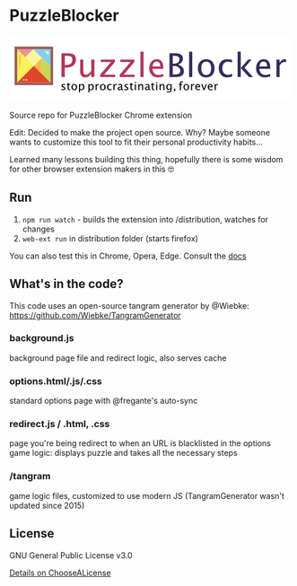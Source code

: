 # PuzzleBlocker

![](source/logo.png)

Source repo for PuzzleBlocker Chrome extension

Edit: Decided to make the project open source. Why? Maybe someone wants to customize this tool to fit their personal productivity habits...

Learned many lessons building this thing, hopefully there is some wisdom for other browser extension makers in this 🤓

## Run

1. `npm run watch` - builds the extension into /distribution, watches for changes
2. `web-ext run` in distribution folder (starts firefox)

You can also test this in Chrome, Opera, Edge. Consult the [docs](https://github.com/mozilla/web-ext)

## What's in the code?

This code uses an open-source tangram generator by @Wiebke:
https://github.com/Wiebke/TangramGenerator

### background.js

background page file and redirect logic, also serves cache

### options.html/.js/.css

standard options page with @fregante's auto-sync

### redirect.js / .html, .css

page you're being redirect to when an URL is blacklisted in the options
game logic: displays puzzle and takes all the necessary steps

### /tangram

game logic files, customized to use modern JS (TangramGenerator wasn't updated since 2015)

## License

GNU General Public License v3.0

[Details on ChooseALicense](https://choosealicense.com/licenses/gpl-3.0/)
